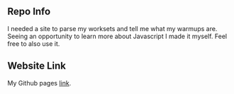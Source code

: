 ## Repo Info
I needed a site to parse my worksets and tell me what my warmups are. Seeing an opportunity to learn more about Javascript I made it myself. Feel free to also use it.


## Website Link
My Github pages [link](https://eliya-g.github.io/barbell-workout-planner/).
